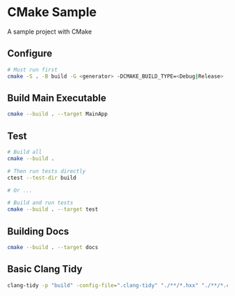 # CMake Sample

A sample project with CMake

## Configure

```sh
# Must run first
cmake -S . -B build -G <generator> -DCMAKE_BUILD_TYPE=<Debug|Release>
```

## Build Main Executable

```sh
cmake --build . --target MainApp
```

## Test

```sh
# Build all
cmake --build .

# Then run tests directly
ctest --test-dir build

# Or ...

# Build and run tests
cmake --build . --target test
```
<!-- # Or ...

# Configure, rebuild and run tests

ctest --build-and-test . build --build-generator <generator> -DCMAKE_BUILD_TYPE=<Debug|Release>
``` -->

## Building Docs

```sh
cmake --build . --target docs
```

## Basic Clang Tidy

```sh
clang-tidy -p "build" -config-file=".clang-tidy" "./**/*.hxx" "./**/*.cxx"
```
